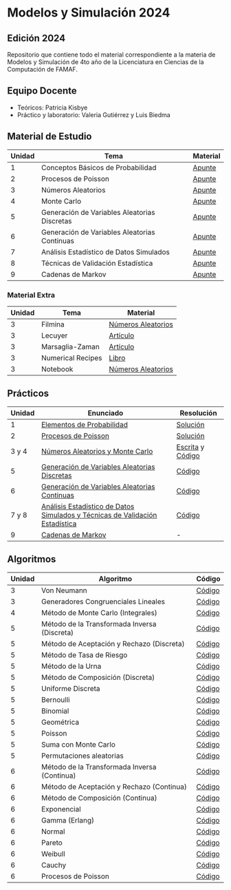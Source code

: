 # Modelos y Simulación 2024

## Edición 2024

Repositorio que contiene todo el material correspondiente a la materia de Modelos y Simulación de 4to año de la Licenciatura en Ciencias de la Computación de FAMAF.


## Equipo Docente

- Teóricos: Patricia Kisbye
- Práctico y laboratorio: Valeria Gutiérrez y Luis Biedma

## Material de Estudio

| Unidad | Tema | Material |
|--------|------|----------|
| 1 | Conceptos Básicos de Probabilidad | [Apunte](/clases/teorico/01_conceptos_basicos_probabilidad.pdf) |
| 2 | Procesos de Poisson | [Apunte](/clases/teorico/02_procesos_de_poisson.pdf) |
| 3 | Números Aleatorios | [Apunte](/clases/teorico/03_numeros_aleatorios.pdf) |
| 4 | Monte Carlo | [Apunte](/clases/teorico/04_monte_carlo.pdf) |
| 5 | Generación de Variables Aleatorias Discretas | [Apunte](/clases/teorico/05_generacion_variables_aleatorias_discretas.pdf) |
| 6 | Generación de Variables Aleatorias Continuas | [Apunte](/clases/teorico/06_generacion_variables_aleatorias_continuas.pdf) |
| 7 | Análisis Estadístico de Datos Simulados | [Apunte](./clases/teorico/07_analisis_estadistico_de_datos_simulados.pdf) |
| 8 | Técnicas de Validación Estadística | [Apunte](./clases/teorico/08_tecnicas_de_validacion_estadistica.pdf) |
| 9 | Cadenas de Markov | [Apunte](./clases/teorico/09_cadenas_de_markov.pdf) |

### Material Extra

| Unidad | Tema | Material |
|------|----------|----------|
| 3 | Filmina | [Números Aleatorios](/clases/material_extra/03.01_numeros_aleatorios_filmina.pdf) |
| 3 | Lecuyer | [Artículo](/clases/material_extra/03.02_lecuyer.pdf) |
| 3 | Marsaglia-Zaman | [Artículo](/clases/material_extra/03.03_marsaglia-zaman.pdf) |
| 3 | Numerical Recipes | [Libro](/clases/material_extra/03.04_numerical_recipes.pdf) |
| 3 | Notebook | [Números Aleatorios](/clases/notebooks/03.05_numeros_aleatorios.ipynb) |

## Prácticos

| Unidad | Enunciado | Resolución |
|--------|-----------|------------|
| 1 | [Elementos de Probabilidad](/practicos/enunciados/01_guia_elementos_de_probabilidad.pdf) | [Solución](/practicos/soluciones/01_guia_soluciones.pdf) |
| 2 | [Procesos de Poisson](/practicos/enunciados/02_guia_procesos_de_poisson.pdf) | [Solución](/practicos/soluciones/02_guia_soluciones.pdf) |
| 3 y 4 | [Números Aleatorios y Monte Carlo](/practicos/enunciados/03_guia_numeros_aleatorios_y_monte_carlo.pdf) | [Escrita](./practicos/soluciones/03_guia_soluciones.pdf) y [Código](./practicos/soluciones/03_guia_soluciones.ipynb) |
| 5 | [Generación de Variables Aleatorias Discretas](/practicos/enunciados/04_guia_generacion_variables_aleatorias_discretas.pdf) | [Código](./practicos/soluciones/04_guia_soluciones.ipynb) |
| 6 | [Generación de Variables Aleatorias Continuas](/practicos/enunciados/05_guia_generacion_variables_aleatorias_continuas.pdf) | [Código](./practicos/soluciones/05_guia_soluciones.ipynb) |
| 7 y 8 | [Análisis Estadístico de Datos Simulados y Técnicas de Validación Estadística](./practicos/enunciados/06_guias_analisis_y_tecnicas_de_validacion_estadisticas.pdf) | [Código](./practicos/soluciones/06_guia_soluciones.ipynb) |
| 9 | [Cadenas de Markov](./practicos/enunciados/07_guia_cadenas_de_markov.pdf) | - |

## Algoritmos

| Unidad | Algoritmo | Código |
|--------|-----------|--------|
| 3 | Von Neumann | [Código](./algoritmos/random_numbers/von_Neumann.py) |
| 3 | Generadores Congruenciales Lineales | [Código](./algoritmos/random_numbers/linear_congruential_generators.py) |
| 4 | Método de Monte Carlo (Integrales) | [Código](./algoritmos/random_numbers/monte_carlo.py) |
| 5 | Método de la Transformada Inversa (Discreta) | [Código](./algoritmos/discrete_variables/inverse_method_discrete.py) |
| 5 | Método de Aceptación y Rechazo (Discreta) | [Código](./algoritmos/discrete_variables/rejection_method_discrete.py) |
| 5 | Método de Tasa de Riesgo | [Código](./algoritmos/discrete_variables/risk_rate_method.py) |
| 5 | Método de la Urna | [Código](./algoritmos/discrete_variables/urn_method.py) |
| 5 | Método de Composición (Discreta) | [Código](./algoritmos/discrete_variables/composition_method_discrete.py) |
| 5 | Uniforme Discreta | [Código](./algoritmos/discrete_variables/uniform_discrete.py) |
| 5 | Bernoulli | [Código](./algoritmos/discrete_variables/bernoulli.py) |
| 5 | Binomial | [Código](./algoritmos/discrete_variables/binomial.py) |
| 5 | Geométrica | [Código](./algoritmos/discrete_variables/geometric.py) |
| 5 | Poisson | [Código](./algoritmos/discrete_variables/poisson.py) |
| 5 | Suma con Monte Carlo | [Código](./algoritmos/discrete_variables/monte_carlo_sum.py) |
| 5 | Permutaciones aleatorias | [Código](./algoritmos/discrete_variables/random_permutation.py) |
| 6 | Método de la Transformada Inversa (Continua) | [Código](./algoritmos/continuous_variables/inverse_method_continuous.py) |
| 6 | Método de Aceptación y Rechazo (Continua) | [Código](./algoritmos/continuous_variables/rejection_method_continuous.py) |
| 6 | Método de Composición (Continua) | [Código](./algoritmos/continuous_variables/composition_method_continuous.py) |
| 6 | Exponencial | [Código](./algoritmos/continuous_variables/exponential.py) |
| 6 | Gamma (Erlang) | [Código](./algoritmos/continuous_variables/gamma.py) |
| 6 | Normal | [Código](./algoritmos/continuous_variables/normal.py) |
| 6 | Pareto | [Código](./algoritmos/continuous_variables/pareto.py) |
| 6 | Weibull | [Código](./algoritmos/continuous_variables/weibull.py) |
| 6 | Cauchy | [Código](./algoritmos/continuous_variables/cauchy.py) |
| 6 | Procesos de Poisson | [Código](./algoritmos/continuous_variables/poisson_process.py) |